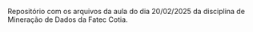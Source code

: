 Repositório com os arquivos da aula do dia 20/02/2025 da disciplina de Mineração de Dados da Fatec Cotia.
